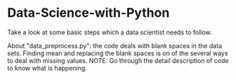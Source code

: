 # Data-Science-with-Python
Take a look at some basic steps which a data scientist needs to follow.

About "data_preprocess.py": the code deals with blank spaces in the data sets. Finding mean and replacing the blank spaces is on of
  the several ways to deal with missing values. 
  NOTE: Go through the detail description of code to know what is happening.
